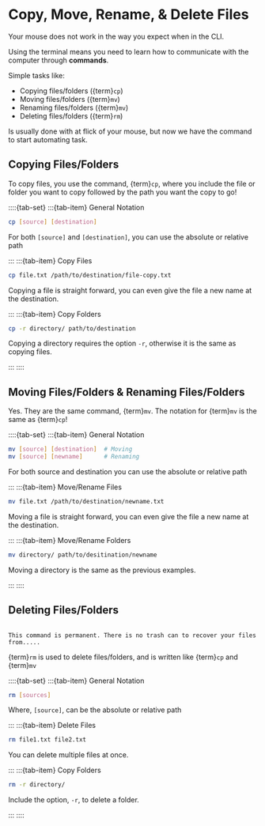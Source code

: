 # Copy, Move, Rename, & Delete Files

Your mouse does not work in the way you expect when in the CLI.

Using the terminal means you need to learn how to communicate with the computer through __commands__.

Simple tasks like:

- Copying files/folders ({term}`cp`)
- Moving files/folders ({term}`mv`)
- Renaming files/folders ({term}`mv`)
- Deleting files/folders ({term}`rm`)

Is usually done with at flick of your mouse, but now we have the command to start automating task.


## Copying Files/Folders

To copy files, you use the command, {term}`cp`, where you include the file or folder you want to copy followed by the path you want the copy to go!

::::{tab-set}
:::{tab-item} General Notation
```bash
cp [source] [destination]
```

For both `[source]` and `[destination]`, you can use the absolute or relative path

:::
:::{tab-item} Copy Files
```bash
cp file.txt /path/to/destination/file-copy.txt
```

Copying a file is straight forward, you can even give the file a new name at the destination.

:::
:::{tab-item} Copy Folders
```bash
cp -r directory/ path/to/destination
```

Copying a directory requires the option `-r`, otherwise it is the same as copying files.

:::
::::


## Moving Files/Folders & Renaming Files/Folders 

Yes. They are the same command, {term}`mv`. The notation for {term}`mv` is the same as {term}`cp`!

::::{tab-set}
:::{tab-item} General Notation
```bash
mv [source] [destination]  # Moving
mv [source] [newname]      # Renaming
```

For both source and destination you can use the absolute or relative path

:::
:::{tab-item} Move/Rename Files
```bash
mv file.txt /path/to/destination/newname.txt
```

Moving a file is straight forward, you can even give the file a new name at the destination.

:::
:::{tab-item} Move/Rename Folders
```bash
mv directory/ path/to/desitination/newname
```

Moving a directory is the same as the previous examples.

:::
::::


## Deleting Files/Folders

```{caution}

This command is permanent. There is no trash can to recover your files from.....

```

{term}`rm` is used to delete files/folders, and is written like {term}`cp` and {term}`mv`

::::{tab-set}
:::{tab-item} General Notation
```bash
rm [sources]
```

Where,  `[source]`, can be the absolute or relative path

:::
:::{tab-item} Delete Files
```bash
rm file1.txt file2.txt
```

You can delete multiple files at once.

:::
:::{tab-item} Copy Folders
```bash
rm -r directory/
```

Include the option, `-r`, to delete a folder.

:::
::::
